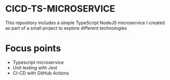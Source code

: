 # CICD-TS-MICROSERVICE
This repository includes a simple TypeScript NodeJS microservice I created
as part of a small project to explore different technologies

# Focus points
- Typescript microservice 
- Unit testing with Jest
- CI-CD with GitHub Actions

